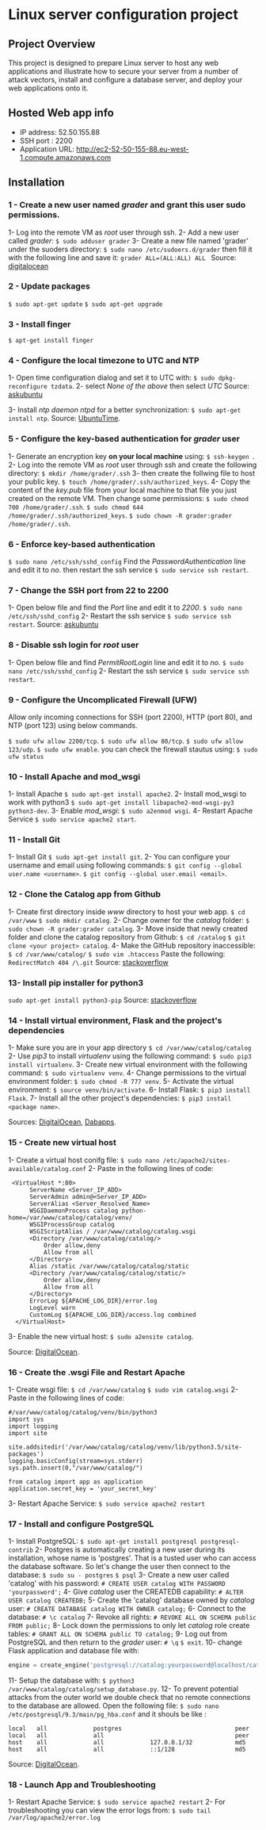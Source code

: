 # Linux server configuration project

## Project Overview

This project is designed to prepare Linux server to host any web applications and illustrate how to secure your server from a number of attack vectors, install and configure a database server, and deploy your web applications onto it.

## Hosted Web app info
- IP address: 52.50.155.88
- SSH port  : 2200
- Application URL: http://ec2-52-50-155-88.eu-west-1.compute.amazonaws.com

## Installation

### 1 - Create a new user named *grader* and grant this user sudo permissions.

1- Log into the remote VM as *root* user through ssh.
2- Add a new user called *grader*: 
```$ sudo adduser grader```
3- Create a new file named 'grader' under the suoders directory:
```$ sudo nano /etc/sudoers.d/grader```
then fill it with the following line and save it: 
```grader ALL=(ALL:ALL) ALL ```
Source: [digitalocean](https://www.digitalocean.com/community/tutorials/how-to-add-and-delete-users-on-an-ubuntu-14-04-vps)

### 2 - Update packages

```$ sudo apt-get update```
```$ sudo apt-get upgrade```
### 3 - Install finger
```$ apt-get install finger```

### 4 - Configure the local timezone to UTC and NTP

1- Open time configuration dialog and set it to UTC with: 
`$ sudo dpkg-reconfigure tzdata`.
2- select *None of the above* then select *UTC*
Source: [askubuntu](https://askubuntu.com/questions/138423/how-do-i-change-my-timezone-to-utc-gmt)

3- Install *ntp daemon ntpd* for a better synchronization: 
`$ sudo apt-get install ntp`.
Source: [UbuntuTime](https://help.ubuntu.com/community/UbuntuTime).

### 5 - Configure the key-based authentication for *grader* user

1- Generate an encryption key **on your local machine** using:
`$ ssh-keygen `.
2- Log into the remote VM as *root* user through ssh and create the following directory: 
`$ mkdir /home/grader/.ssh`
3- then create the follwing file to host your public key.
`$ touch /home/grader/.ssh/authorized_keys`.
4- Copy the content of the *key.pub* file from your local machine to that file you just created on the remote VM. Then change some permissions:
`$ sudo chmod 700 /home/grader/.ssh`.
`$ sudo chmod 644 /home/grader/.ssh/authorized_keys`.
`$ sudo chown -R grader:grader /home/grader/.ssh`.

### 6 - Enforce key-based authentication
`$ sudo nano /etc/ssh/sshd_config`
Find the *PasswordAuthentication* line and edit it to *no*.
then restart the ssh service
`$ sudo service ssh restart`.

### 7 - Change the SSH port from 22 to 2200
1- Open below file and find the *Port* line and edit it to *2200*.
`$ sudo nano /etc/ssh/sshd_config`
2- Restart the ssh service
`$ sudo service ssh restart`.
Source: [askubuntu](https://askubuntu.com/questions/16650/create-a-new-ssh-user-on-ubuntu-server)
### 8 - Disable ssh login for *root* user
1- Open below file and find *PermitRootLogin* line and edit it to *no*.
`$ sudo nano /etc/ssh/sshd_config`
2- Restart the ssh service
`$ sudo service ssh restart`.

### 9 - Configure the Uncomplicated Firewall (UFW)

Allow only incoming connections for SSH (port 2200), HTTP (port 80), and NTP (port 123) using below commands.

`$ sudo ufw allow 2200/tcp`.
`$ sudo ufw allow 80/tcp`.
`$ sudo ufw allow 123/udp`.
`$ sudo ufw enable`.
you can check the firewall stautus using:
`$ sudo ufw status`

### 10 - Install Apache and mod_wsgi

1- Install Apache
`$ sudo apt-get install apache2`.
2- Install mod_wsgi to work with python3
`$ sudo apt-get install libapache2-mod-wsgi-py3 python3-dev`.
3- Enable *mod_wsgi*: 
`$ sudo a2enmod wsgi`.
4- Restart Apache Service
`$ sudo service apache2 start`.

### 11 - Install Git

1- Install Git
`$ sudo apt-get install git`.
2- You can configure your username and email using following commands: 
`$ git config --global user.name <username>`.
`$ git config --global user.email <email>`.

### 12 - Clone the Catalog app from Github

1- Create first directory inside *www* directory to host your web app.
`$ cd /var/www`
`$ sudo mkdir catalog`.
2- Change owner for the *catalog* folder: 
`$ sudo chown -R grader:grader catalog`.
3- Move inside that newly created folder and clone the catalog repository from Github: 
`$ cd /catalog`
`$ git clone <your project> catalog`.
4- Make the GitHub repository inaccessible:
`$ cd /var/www/catalog/`
`$ sudo vim .htaccess`
Paste the following:
`RedirectMatch 404 /\.git`
Source: [stackoverflow](https://stackoverflow.com/questions/6142437/make-git-directory-web-inaccessible)

### 13- Install pip installer for python3

`sudo apt-get install python3-pip`
Source: [stackoverflow](https://stackoverflow.com/questions/6587507/how-to-install-pip-with-python-3)

### 14 - Install virtual environment, Flask and the project's dependencies

1- Make sure you are in your app directory
`$ cd /var/www/catalog/catalog`
2- Use *pip3* to install *virtualenv* using the following command: 
`$ sudo pip3 install virtualenv`.
3- Create new virtual environment with the following command: 
`$ sudo virtualenv venv`.
4- Change permissions to the virtual environment folder: 
`$ sudo chmod -R 777 venv`.
5- Activate the virtual environment: 
`$ source venv/bin/activate`.
6- Install Flask: 
`$ pip3 install Flask`.
7- Install all the other project's dependencies: 
`$ pip3 install <package name>`. 

Sources: [DigitalOcean](https://www.digitalocean.com/community/tutorials/how-to-deploy-a-flask-application-on-an-ubuntu-vps), [Dabapps](http://www.dabapps.com/blog/introduction-to-pip-and-virtualenv-python/).

### 15 - Create new virtual host

1- Create a virtual host conifg file: 
`$ sudo nano /etc/apache2/sites-available/catalog.conf`
2- Paste in the following lines of code:
```
 <VirtualHost *:80>
      ServerName <Server_IP_ADD>
      ServerAdmin admin@<Server_IP_ADD>
      ServerAlias <Server_Resolved_Name>
      WSGIDaemonProcess catalog python-home=/var/www/catalog/catalog/venv/
      WSGIProcessGroup catalog
      WSGIScriptAlias / /var/www/catalog/catalog.wsgi
      <Directory /var/www/catalog/catalog/>
          Order allow,deny
          Allow from all
      </Directory>
      Alias /static /var/www/catalog/catalog/static
      <Directory /var/www/catalog/catalog/static/>
          Order allow,deny
          Allow from all
      </Directory>
      ErrorLog ${APACHE_LOG_DIR}/error.log
      LogLevel warn
      CustomLog ${APACHE_LOG_DIR}/access.log combined
  </VirtualHost>
```

3- Enable the new virtual host: 
`$ sudo a2ensite catalog`.

Source: [DigitalOcean](https://www.digitalocean.com/community/tutorials/how-to-run-django-with-mod_wsgi-and-apache-with-a-virtualenv-python-environment-on-a-debian-vps).


### 16 - Create the .wsgi File and Restart Apache
1- Create wsgi file:
`$ cd /var/www/catalog`
`$ sudo vim catalog.wsgi`
2- Paste in the following lines of code:

```
#/var/www/catalog/catalog/venv/bin/python3
import sys
import logging
import site

site.addsitedir('/var/www/catalog/catalog/venv/lib/python3.5/site-packages')
logging.basicConfig(stream=sys.stderr)
sys.path.insert(0,"/var/www/catalog/")

from catalog import app as application
application.secret_key = 'your_secret_key'

```
3- Restart Apache Service:
`$ sudo service apache2 restart`


### 17 - Install and configure PostgreSQL

1- Install PostgreSQL: 
`$ sudo apt-get install postgresql postgresql-contrib`
2- Postgres is automatically creating a new user during its installation, whose name is 'postgres'. That is a tusted user who can access the database software. So let's change the user then connect to the database: 
`$ sudo su - postgres`
`$ psql`
3- Create a new user called 'catalog' with his password: 
`# CREATE USER catalog WITH PASSWORD 'yourpassword';`
4- Give *catalog* user the CREATEDB capability: 
`# ALTER USER catalog CREATEDB;`
5- Create the 'catalog' database owned by *catalog* user: 
`# CREATE DATABASE catalog WITH OWNER catalog;`
6- Connect to the database: 
`# \c catalog`
7- Revoke all rights: 
`# REVOKE ALL ON SCHEMA public FROM public;`
8- Lock down the permissions to only let *catalog* role create tables: 
`# GRANT ALL ON SCHEMA public TO catalog;`
9- Log out from PostgreSQL and then return to the *grader* user: 
`# \q`
`$ exit`.
10- change Flask application and database file with: 
```python
engine = create_engine('postgresql://catalog:yourpassword@localhost/catalog')
```
11- Setup the database with: 
`$ python3 /var/www/catalog/catalog/setup_database.py`.
12- To prevent potential attacks from the outer world we double check that no remote connections to the database are allowed. Open the following file: 
`$ sudo nano /etc/postgresql/9.3/main/pg_hba.conf` 
and it shouls be like :
```
local   all             postgres                                peer
local   all             all                                     peer
host    all             all             127.0.0.1/32            md5
host    all             all             ::1/128                 md5
```
Source: [DigitalOcean](https://www.digitalocean.com/community/tutorials/how-to-secure-postgresql-on-an-ubuntu-vps).


### 18 - Launch App and Troubleshooting
1- Restart Apache Service: 
`$ sudo service apache2 restart`
2- For troubleshooting you can view the error logs from:
`$ sudo tail /var/log/apache2/error.log`
